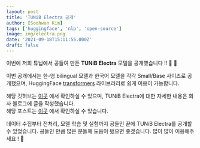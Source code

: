 ```yaml
---
layout: post
title: 'TUNiB Electra 공개'
author: [Soohwan Kim]
tags: ['huggingface', 'nlp', 'open-source']
image: img/electra.png
date: '2021-09-18T15:11:55.000Z'
draft: false
---
```

  
이번에 저희 튜닙에서 공들여 만든 **TUNiB Electra** 모델을 공개했습니다 !! 🎉 🎉  
  
이번 공개에서는 한-영 bilingual 모델과 한국어 모델을 각각 Small/Base 사이즈로 공개했으며, HuggingFace [transformers](https://github.com/huggingface/transformers) 라이브러리로 쉽게 이용이 가능합니다.   
  
해당 깃허브는 [이곳](https://github.com/tunib-ai/tunib-electra) 에서 확인하실 수 있으며, TUNiB Electra에 대한 자세한 내용은 회사 블로그에 글을 작성했습니다.  
해당 포스트는 [이곳](https://tunib.notion.site/TECH-2021-09-18-TUNiB-Electra-3eba9f55859d4992a085a64c600dc150) 에서 확인하실 수 있습니다.  
  
데이터 수집부터 전처리, 모델 학습 및 실험까지 공들인 끝에 TUNiB Electra를 공개할 수 있었습니다. 공들인 만큼 많은 분들께 도움이 됐으면 좋겠습니다. 많이 많이 이용해주세요 ! 🤗